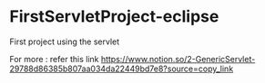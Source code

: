 # FirstServletProject-eclipse
First project using the servlet

For more : refer this link https://www.notion.so/2-GenericServlet-29788d86385b807aa034da22449bd7e8?source=copy_link
